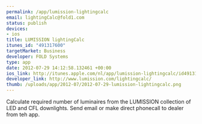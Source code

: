 ```yaml
--- 
permalink: /app/lumission-lightingcalc
email: lightingCalc@fold1.com
status: publish
devices: 
- ios
title: LUMISSION lightingCalc
itunes_id: "491317600"
targetMarket: Business
developer: FOLD Systems
type: app
date: 2012-07-29 14:12:58.132461 +00:00
ios_link: http://itunes.apple.com/nl/app/lumission-lightingcalc/id491317600?mt=8
developer_link: http://www.lumission.com/lightingcalc/
thumb: /uploads/app/2012-07/2012-07-29-lumission-lightingcalc.png
---
```


Calculate required number of luminaires from the LUMISSION collection of LED and CFL downlights.
Send email or make direct phonecall to dealer from teh app. 
